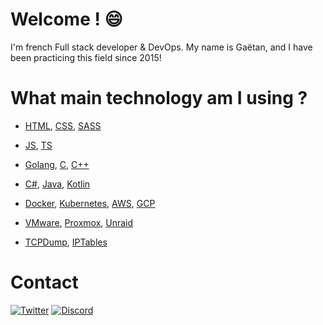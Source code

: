 # Welcome ! 😄
I'm french Full stack developer & DevOps.
My name is Gaëtan, and I have been practicing this field since 2015!

# What main technology am I using ? 
- [HTML](https://developer.mozilla.org/fr/docs/Web/HTML), [CSS](https://developer.mozilla.org/fr/docs/Web/CSS), [SASS](https://sass-lang.com/)
- [JS](https://developer.mozilla.org/fr/docs/Web/JavaScript), [TS](https://www.typescriptlang.org/)
- [Golang](https://golang.org/), [C](https://fr.wikipedia.org/wiki/C_(langage)), [C++](https://fr.wikipedia.org/wiki/C++)
- [C#](https://fr.wikipedia.org/wiki/C_sharp), [Java](https://www.java.com/fr/), [Kotlin](https://kotlinlang.org/)

- [Docker](https://www.docker.com/), [Kubernetes](https://kubernetes.io/), [AWS](https://aws.amazon.com/), [GCP](https://cloud.google.com/)
- [VMware](https://www.vmware.com/), [Proxmox](https://www.proxmox.com/), [Unraid](https://unraid.net/)
- [TCPDump](https://fr.wikipedia.org/wiki/Tcpdump), [IPTables](https://fr.wikipedia.org/wiki/Iptables)

# Contact
[![Twitter](https://img.shields.io/badge/twitter-%231DA1F2.svg?&style=for-the-badge&logo=twitter&logoColor=white)](https://twitter.com/Gaetan_Off)
[![Discord](https://img.shields.io/static/v1?label=Discord&message=Gaetan%230099&color=7289DA&logo=Discord&style=for-the-badge)]()
